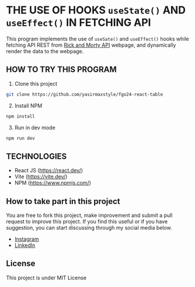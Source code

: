 # THE USE OF HOOKS `useState()` AND `useEffect()` IN FETCHING API
This program implements the use of `useSate()` and `useEffect()` hooks while fetching API REST from [Rick and Morty API]('https://rickandmortyapi.com/api/character') webpage, and dynamically render the data to the webpage.

## HOW TO TRY THIS PROGRAM
1. Clone this project
```sh
git clone https://github.com/yasirmaxstyle/fgo24-react-table
```
2. Install NPM
```sh
npm install
```
3. Run in dev mode
```sh
npm run dev
```
## TECHNOLOGIES
- React JS (https://react.dev/)
- Vite (https://vite.dev/)
- NPM (https://www.npmjs.com/)

## How to take part in this project
You are free to fork this project, make improvement and submit a pull request to improve this project. If you find this useful or if you have suggestion, you can start discussing through my social media below.
- [Instagram](https://www.instagram.com/yasirmaxstyle/)
- [LinkedIn](https://www.linkedin.com/in/muhamad-yasir-806230117/)

## License
This project is under MIT License